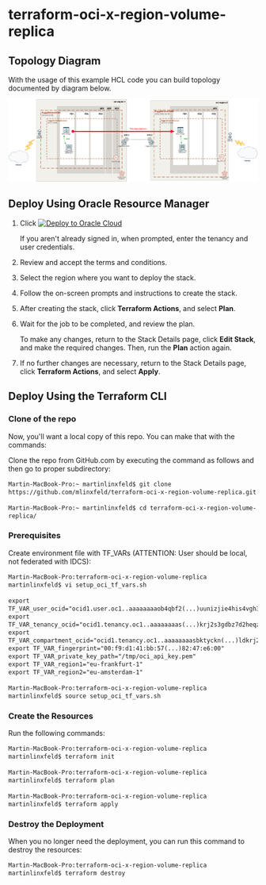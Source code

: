 # terraform-oci-x-region-volume-replica

## Topology Diagram

With the usage of this example HCL code you can build topology documented by diagram below.

![](terraform-oci-x-region-volume-replica.jpg)

## Deploy Using Oracle Resource Manager

1. Click [![Deploy to Oracle Cloud](https://oci-resourcemanager-plugin.plugins.oci.oraclecloud.com/latest/deploy-to-oracle-cloud.svg)](https://cloud.oracle.com/resourcemanager/stacks/create?region=home&zipUrl=https://github.com/mlinxfeld/terraform-oci-x-region-volume-replica/releases/latest/download/terraform-oci-x-region-volume-replica.zip)

    If you aren't already signed in, when prompted, enter the tenancy and user credentials.

2. Review and accept the terms and conditions.

3. Select the region where you want to deploy the stack.

4. Follow the on-screen prompts and instructions to create the stack.

5. After creating the stack, click **Terraform Actions**, and select **Plan**.

6. Wait for the job to be completed, and review the plan.

    To make any changes, return to the Stack Details page, click **Edit Stack**, and make the required changes. Then, run the **Plan** action again.

7. If no further changes are necessary, return to the Stack Details page, click **Terraform Actions**, and select **Apply**. 

## Deploy Using the Terraform CLI

### Clone of the repo
Now, you'll want a local copy of this repo. You can make that with the commands:

Clone the repo from GitHub.com by executing the command as follows and then go to proper subdirectory:

```
Martin-MacBook-Pro:~ martinlinxfeld$ git clone https://github.com/mlinxfeld/terraform-oci-x-region-volume-replica.git

Martin-MacBook-Pro:~ martinlinxfeld$ cd terraform-oci-x-region-volume-replica/

```

### Prerequisites
Create environment file with TF_VARs (ATTENTION: User should be local, not federated with IDCS):

```
Martin-MacBook-Pro:terraform-oci-x-region-volume-replica martinlinxfeld$ vi setup_oci_tf_vars.sh

export TF_VAR_user_ocid="ocid1.user.oc1..aaaaaaaaob4qbf2(...)uunizjie4his4vgh3jx5jxa"
export TF_VAR_tenancy_ocid="ocid1.tenancy.oc1..aaaaaaaas(...)krj2s3gdbz7d2heqzzxn7pe64ksbia"
export TF_VAR_compartment_ocid="ocid1.tenancy.oc1..aaaaaaaasbktyckn(...)ldkrj2s3gdbz7d2heqzzxn7pe64ksbia"
export TF_VAR_fingerprint="00:f9:d1:41:bb:57(...)82:47:e6:00"
export TF_VAR_private_key_path="/tmp/oci_api_key.pem"
export TF_VAR_region1="eu-frankfurt-1"
export TF_VAR_region2="eu-amsterdam-1"

Martin-MacBook-Pro:terraform-oci-x-region-volume-replica martinlinxfeld$ source setup_oci_tf_vars.sh
```

### Create the Resources
Run the following commands:

```
Martin-MacBook-Pro:terraform-oci-x-region-volume-replica martinlinxfeld$ terraform init
    
Martin-MacBook-Pro:terraform-oci-x-region-volume-replica martinlinxfeld$ terraform plan

Martin-MacBook-Pro:terraform-oci-x-region-volume-replica martinlinxfeld$ terraform apply
```

### Destroy the Deployment
When you no longer need the deployment, you can run this command to destroy the resources:

```
Martin-MacBook-Pro:terraform-oci-x-region-volume-replica martinlinxfeld$ terraform destroy
```
